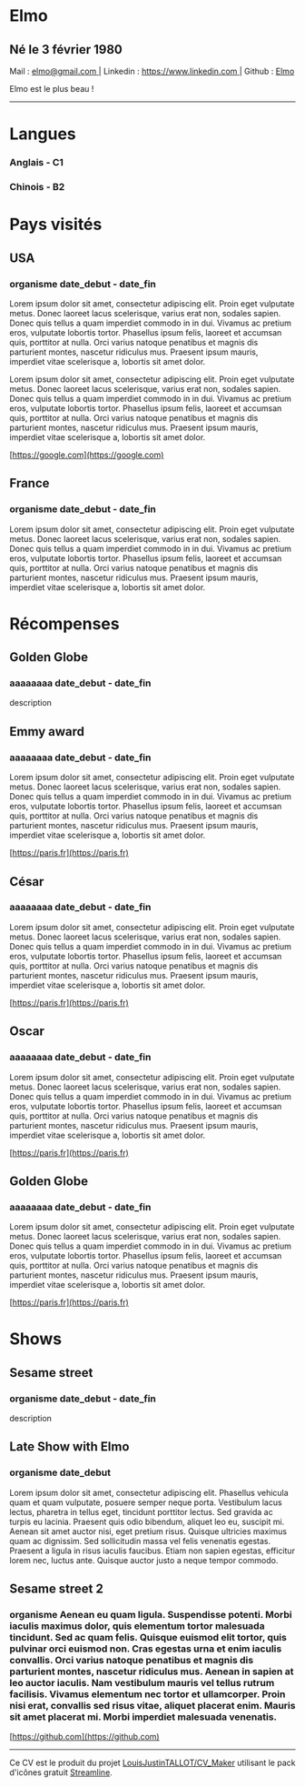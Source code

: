 # Elmo

## Né le 3 février 1980

Mail : [elmo@gmail.com      ](mailto:elmo@gmail.com) | Linkedin : [https://www.linkedin.com  ](https://www.linkedin.com) | Github : [Elmo](https://github.com)



Elmo est le plus beau !

-------------------------------------------

# Langues

### Anglais - C1 

### Chinois - B2 

# Pays visités

## USA

### organisme date_debut - date_fin

Lorem ipsum dolor sit amet, consectetur adipiscing elit. Proin eget vulputate metus. Donec laoreet lacus scelerisque, varius erat non, sodales sapien. Donec quis tellus a quam imperdiet commodo in in dui. Vivamus ac pretium eros, vulputate lobortis tortor. Phasellus ipsum felis, laoreet et accumsan quis, porttitor at nulla. Orci varius natoque penatibus et magnis dis parturient montes, nascetur ridiculus mus. Praesent ipsum mauris, imperdiet vitae scelerisque a, lobortis sit amet dolor. 

 Lorem ipsum dolor sit amet, consectetur adipiscing elit. Proin eget vulputate metus. Donec laoreet lacus scelerisque, varius erat non, sodales sapien. Donec quis tellus a quam imperdiet commodo in in dui. Vivamus ac pretium eros, vulputate lobortis tortor. Phasellus ipsum felis, laoreet et accumsan quis, porttitor at nulla. Orci varius natoque penatibus et magnis dis parturient montes, nascetur ridiculus mus. Praesent ipsum mauris, imperdiet vitae scelerisque a, lobortis sit amet dolor.

[https://google.com](https://google.com)

## France

### organisme date_debut - date_fin

Lorem ipsum dolor sit amet, consectetur adipiscing elit. Proin eget vulputate metus. Donec laoreet lacus scelerisque, varius erat non, sodales sapien. Donec quis tellus a quam imperdiet commodo in in dui. Vivamus ac pretium eros, vulputate lobortis tortor. Phasellus ipsum felis, laoreet et accumsan quis, porttitor at nulla. Orci varius natoque penatibus et magnis dis parturient montes, nascetur ridiculus mus. Praesent ipsum mauris, imperdiet vitae scelerisque a, lobortis sit amet dolor.

# Récompenses

## Golden Globe

### aaaaaaaa date_debut - date_fin

description

## Emmy award

### aaaaaaaa date_debut - date_fin

Lorem ipsum dolor sit amet, consectetur adipiscing elit. Proin eget vulputate metus. Donec laoreet lacus scelerisque, varius erat non, sodales sapien. Donec quis tellus a quam imperdiet commodo in in dui. Vivamus ac pretium eros, vulputate lobortis tortor. Phasellus ipsum felis, laoreet et accumsan quis, porttitor at nulla. Orci varius natoque penatibus et magnis dis parturient montes, nascetur ridiculus mus. Praesent ipsum mauris, imperdiet vitae scelerisque a, lobortis sit amet dolor.

[https://paris.fr](https://paris.fr)

## César

### aaaaaaaa date_debut - date_fin

Lorem ipsum dolor sit amet, consectetur adipiscing elit. Proin eget vulputate metus. Donec laoreet lacus scelerisque, varius erat non, sodales sapien. Donec quis tellus a quam imperdiet commodo in in dui. Vivamus ac pretium eros, vulputate lobortis tortor. Phasellus ipsum felis, laoreet et accumsan quis, porttitor at nulla. Orci varius natoque penatibus et magnis dis parturient montes, nascetur ridiculus mus. Praesent ipsum mauris, imperdiet vitae scelerisque a, lobortis sit amet dolor.

[https://paris.fr](https://paris.fr)

## Oscar

### aaaaaaaa date_debut - date_fin

Lorem ipsum dolor sit amet, consectetur adipiscing elit. Proin eget vulputate metus. Donec laoreet lacus scelerisque, varius erat non, sodales sapien. Donec quis tellus a quam imperdiet commodo in in dui. Vivamus ac pretium eros, vulputate lobortis tortor. Phasellus ipsum felis, laoreet et accumsan quis, porttitor at nulla. Orci varius natoque penatibus et magnis dis parturient montes, nascetur ridiculus mus. Praesent ipsum mauris, imperdiet vitae scelerisque a, lobortis sit amet dolor.

[https://paris.fr](https://paris.fr)

## Golden Globe

### aaaaaaaa date_debut - date_fin

Lorem ipsum dolor sit amet, consectetur adipiscing elit. Proin eget vulputate metus. Donec laoreet lacus scelerisque, varius erat non, sodales sapien. Donec quis tellus a quam imperdiet commodo in in dui. Vivamus ac pretium eros, vulputate lobortis tortor. Phasellus ipsum felis, laoreet et accumsan quis, porttitor at nulla. Orci varius natoque penatibus et magnis dis parturient montes, nascetur ridiculus mus. Praesent ipsum mauris, imperdiet vitae scelerisque a, lobortis sit amet dolor.

[https://paris.fr](https://paris.fr)

# Shows

## Sesame street

### organisme date_debut - date_fin

description

## Late Show with Elmo

### organisme date_debut 

Lorem ipsum dolor sit amet, consectetur adipiscing elit. Phasellus vehicula quam et quam vulputate, posuere semper neque porta. Vestibulum lacus lectus, pharetra in tellus eget, tincidunt porttitor lectus. Sed gravida ac turpis eu lacinia. Praesent quis odio bibendum, aliquet leo eu, suscipit mi. Aenean sit amet auctor nisi, eget pretium risus. Quisque ultricies maximus quam ac dignissim. Sed sollicitudin massa vel felis venenatis egestas. Praesent a ligula in risus iaculis faucibus. Etiam non sapien egestas, efficitur lorem nec, luctus ante. Quisque auctor justo a neque tempor commodo.

## Sesame street 2

### organisme Aenean eu quam ligula. Suspendisse potenti. Morbi iaculis maximus dolor, quis elementum tortor malesuada tincidunt. Sed ac quam felis. Quisque euismod elit tortor, quis pulvinar orci euismod non. Cras egestas urna et enim iaculis convallis. Orci varius natoque penatibus et magnis dis parturient montes, nascetur ridiculus mus. Aenean in sapien at leo auctor iaculis. Nam vestibulum mauris vel tellus rutrum facilisis. Vivamus elementum nec tortor et ullamcorper. Proin nisi erat, convallis sed risus vitae, aliquet placerat enim. Mauris sit amet placerat mi. Morbi imperdiet malesuada venenatis.

[https://github.com](https://github.com)

-------------------------------------------
Ce CV est le produit du projet [LouisJustinTALLOT/CV_Maker](https://github.com/LouisJustinTALLOT/CV_Maker) utilisant le pack d'icônes gratuit [Streamline](https://streamlineicons.com/).